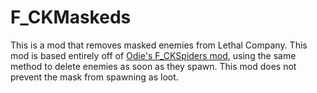 # F_CKMaskeds
This is a mod that removes masked enemies from Lethal Company.
This mod is based entirely off of [Odie's F_CKSpiders mod](https://thunderstore.io/c/lethal-company/p/Odie/F_CKSpiders/),
using the same method to delete enemies as soon as they spawn.
This mod does not prevent the mask from spawning as loot.